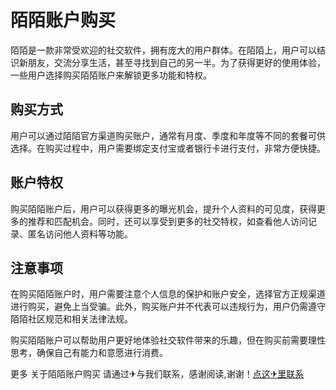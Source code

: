 # 陌陌账户购买

陌陌是一款非常受欢迎的社交软件，拥有庞大的用户群体。在陌陌上，用户可以结识新朋友，交流分享生活，甚至寻找到自己的另一半。为了获得更好的使用体验，一些用户选择购买陌陌账户来解锁更多功能和特权。

## 购买方式

用户可以通过陌陌官方渠道购买账户，通常有月度、季度和年度等不同的套餐可供选择。在购买过程中，用户需要绑定支付宝或者银行卡进行支付，非常方便快捷。

## 账户特权

购买陌陌账户后，用户可以获得更多的曝光机会，提升个人资料的可见度，获得更多的推荐和匹配机会。同时，还可以享受到更多的社交特权，如查看他人访问记录、匿名访问他人资料等功能。

## 注意事项

在购买陌陌账户时，用户需要注意个人信息的保护和账户安全，选择官方正规渠道进行购买，避免上当受骗。此外，购买账户并不代表可以违规行为，用户仍需遵守陌陌社区规范和相关法律法规。

购买陌陌账户可以帮助用户更好地体验社交软件带来的乐趣，但在购买前需要理性思考，确保自己有能力和意愿进行消费。

更多 关于陌陌账户购买 请通过✈与我们联系，感谢阅读,谢谢！[点这✈里联系](https://d.k02.cc)